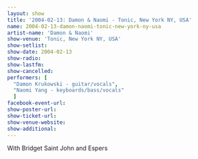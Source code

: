 ```yaml
---
layout: show
title: '2004-02-13: Damon & Naomi - Tonic, New York NY, USA'
name: 2004-02-13-damon-naomi-tonic-new-york-ny-usa
artist-name: 'Damon & Naomi'
show-venue: 'Tonic, New York NY, USA'
show-setlist: 
show-date: 2004-02-13
show-radio: 
show-lastfm: 
show-cancelled: 
performers: [
  "Damon Krukowski - guitar/vocals",
  "Naomi Yang - keyboards/bass/vocals"
  ]
facebook-event-url: 
show-poster-url: 
show-ticket-url: 
show-venue-website: 
show-additional: 
---
```


With Bridget Saint John and Espers
